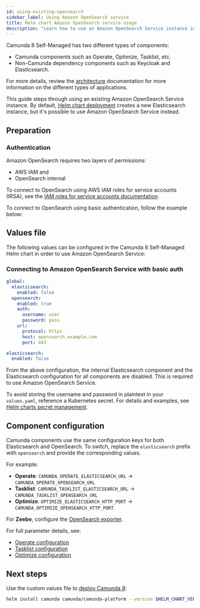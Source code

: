 ```yaml
---
id: using-existing-opensearch
sidebar_label: Using Amazon OpenSearch service
title: Helm chart Amazon OpenSearch service usage
description: "Learn how to use an Amazon OpenSearch Service instance in Camunda 8 Self-Managed deployment."
---
```


Camunda 8 Self-Managed has two different types of components:

- Camunda components such as Operate, Optimize, Tasklist, etc.
- Non-Camunda dependency components such as Keycloak and Elasticsearch.

For more details, review the [architecture](/self-managed/about-self-managed.md#architecture) documentation for more information on the different types of applications.

This guide steps through using an existing Amazon OpenSearch Service instance. By default, [Helm chart deployment](/self-managed/setup/overview.md) creates a new Elasticsearch instance, but it's possible to use Amazon OpenSearch Service instead.

## Preparation

### Authentication

Amazon OpenSearch requires two layers of permissions:

- AWS IAM and
- OpenSearch internal

To connect to OpenSearch using AWS IAM roles for service accounts (IRSA), see the [IAM roles for service accounts documentation](/self-managed/installation-methods/helm/cloud-providers/amazon/amazon-eks/terraform-setup.md#opensearch-module-setup).

To connect to OpenSearch using basic authentication, follow the example below:

## Values file

The following values can be configured in the Camunda 8 Self-Managed Helm chart in order to use Amazon OpenSearch Service:

### Connecting to Amazon OpenSearch Service with basic auth

```yaml
global:
  elasticsearch:
    enabled: false
  opensearch:
    enabled: true
    auth:
      username: user
      password: pass
    url:
      protocol: https
      host: opensearch.example.com
      port: 443

elasticsearch:
  enabled: false
```

From the above configuration, the internal Elasticsearch component and the Elasticsearch configuration for all components are disabled. This is required to use Amazon OpenSearch Service.

To avoid storing the username and password in plaintext in your `values.yaml`, reference a Kubernetes secret.
For details and examples, see [Helm charts secret management](/self-managed/installation-methods/helm/configure/secret-management.md).

## Component configuration

Camunda components use the same configuration keys for both Elasticsearch and OpenSearch.
To switch, replace the `elasticsearch` prefix with `opensearch` and provide the corresponding values.

For example:

- **Operate**: `CAMUNDA_OPERATE_ELASTICSEARCH_URL` → `CAMUNDA_OPERATE_OPENSEARCH_URL`
- **Tasklist**: `CAMUNDA_TASKLIST_ELASTICSEARCH_URL` → `CAMUNDA_TASKLIST_OPENSEARCH_URL`
- **Optimize**: `OPTIMIZE_ELASTICSEARCH_HTTP_PORT` → `CAMUNDA_OPTIMIZE_OPENSEARCH_HTTP_PORT`

For **Zeebe**, configure the [OpenSearch exporter](/self-managed/components/orchestration-cluster/zeebe/exporters/opensearch-exporter.md).

For full parameter details, see:

- [Operate configuration](/self-managed/components/orchestration-cluster/operate/operate-configuration.md#settings-for-opensearch)
- [Tasklist configuration](/self-managed/components/orchestration-cluster/tasklist/tasklist-configuration.md#elasticsearch-or-opensearch)
- [Optimize configuration](/self-managed/components/optimize/configuration/system-configuration.md#opensearch)

## Next steps

Use the custom values file to [deploy Camunda 8](/self-managed/setup/overview.md):

```sh
helm install camunda camunda/camunda-platform --version $HELM_CHART_VERSION -f existing-elasticsearch-values.yaml
```
